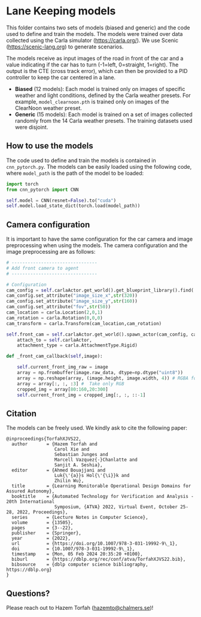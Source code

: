 # Lane Keeping models

This folder contains two sets of models (biased and generic) and the code used to define and train the models. The models were trained over data collected using the Carla simulator (https://carla.org/). We use Scenic (https://scenic-lang.org) to generate scenarios.

The models receive as input images of the road in front of the car and a value indicating if the car has to turn (-1=left, 0=straight, 1=right). The output is the CTE (cross track error), which can then be provided to a PID controller to keep the car centered in a lane.  

- **Biased** (12 models): Each model is trained only on images of specific weather and light conditions, defined by the Carla weather presets. For example, ```model_clearnoon.pth``` is trained only on images of the ClearNoon weather preset.
- **Generic** (15 models): Each model is trained on a set of images collected randomly from the 14 Carla weather presets. The training datasets used were disjoint.

## How to use the models
The code used to define and train the models is contained in ```cnn_pytorch.py```. The models can be easily loaded using the following code, where ```model_path``` is the path of the model to be loaded:


```python
import torch
from cnn_pytorch import CNN

self.model = CNN(resnet=False).to("cuda")
self.model.load_state_dict(torch.load(model_path))

```

## Camera configuration

It is important to have the same configuration for the car camera and image preprocessing when using the models. The camera configuration and the image preprocessing are as follows:

```python
# --------------------------------
# Add front camera to agent
# --------------------------------

# Configuration
cam_config = self.carlaActor.get_world().get_blueprint_library().find('sensor.camera.rgb')
cam_config.set_attribute("image_size_x",str(320))
cam_config.set_attribute("image_size_y",str(160))
cam_config.set_attribute("fov",str(50))
cam_location = carla.Location(2,0,1)
cam_rotation = carla.Rotation(0,0,0)
cam_transform = carla.Transform(cam_location,cam_rotation)

self.front_cam = self.carlaActor.get_world().spawn_actor(cam_config, cam_transform, 
    attach_to = self.carlaActor, 
    attachment_type = carla.AttachmentType.Rigid)
```

```python
def _front_cam_callback(self,image):

    self.current_front_img_raw = image
    array = np.frombuffer(image.raw_data, dtype=np.dtype("uint8")) 
    array = np.reshape(array, (image.height, image.width, 4)) # RGBA format
    array = array[:, :, :3] #  Take only RGB
    cropped_img = array[80:160,20:300]
    self.current_front_img = cropped_img[:, :, ::-1]

``` 


## Citation

The models can be freely used. We kindly ask to cite the following paper:

```
@inproceedings{TorfahXJVS22,
  author       = {Hazem Torfah and
                  Carol Xie and
                  Sebastian Junges and
                  Marcell Vazquez{-}Chanlatte and
                  Sanjit A. Seshia},
  editor       = {Ahmed Bouajjani and
                  Luk{\'{a}}s Hol{\'{\i}}k and
                  Zhilin Wu},
  title        = {Learning Monitorable Operational Design Domains for Assured Autonomy},
  booktitle    = {Automated Technology for Verification and Analysis - 20th International
                  Symposium, {ATVA} 2022, Virtual Event, October 25-28, 2022, Proceedings},
  series       = {Lecture Notes in Computer Science},
  volume       = {13505},
  pages        = {3--22},
  publisher    = {Springer},
  year         = {2022},
  url          = {https://doi.org/10.1007/978-3-031-19992-9\_1},
  doi          = {10.1007/978-3-031-19992-9\_1},
  timestamp    = {Mon, 05 Feb 2024 20:35:20 +0100},
  biburl       = {https://dblp.org/rec/conf/atva/TorfahXJVS22.bib},
  bibsource    = {dblp computer science bibliography, https://dblp.org}
}
```

## Questions?

Please reach out to Hazem Torfah (hazemto@chalmers.se)! 

